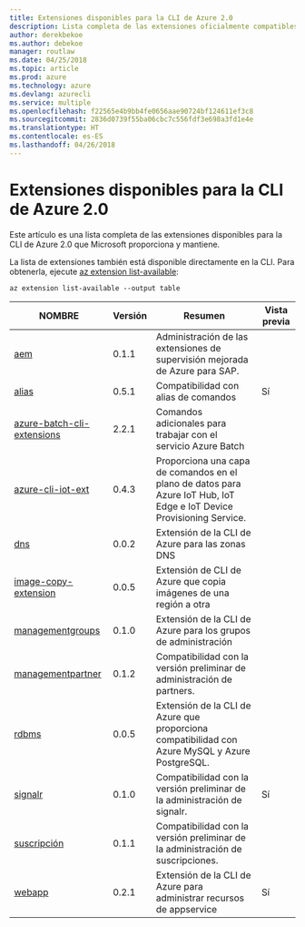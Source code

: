 ```yaml
---
title: Extensiones disponibles para la CLI de Azure 2.0
description: Lista completa de las extensiones oficialmente compatibles para la CLI de Azure 2.0.
author: derekbekoe
ms.author: debekoe
manager: routlaw
ms.date: 04/25/2018
ms.topic: article
ms.prod: azure
ms.technology: azure
ms.devlang: azurecli
ms.service: multiple
ms.openlocfilehash: f22565e4b9bb4fe0656aae90724bf124611ef3c8
ms.sourcegitcommit: 2836d0739f55ba06cbc7c556fdf3e698a3fd1e4e
ms.translationtype: HT
ms.contentlocale: es-ES
ms.lasthandoff: 04/26/2018
---
```

# <a name="available-extensions-for-the-azure-cli-20"></a>Extensiones disponibles para la CLI de Azure 2.0

Este artículo es una lista completa de las extensiones disponibles para la CLI de Azure 2.0 que Microsoft proporciona y mantiene.

La lista de extensiones también está disponible directamente en la CLI. Para obtenerla, ejecute [az extension list-available](/cli/azure/extension?view=azure-cli-latest#az-extension-list-available):

```azurecli
az extension list-available --output table
```

| NOMBRE | Versión | Resumen | Vista previa |
|------|---------|---------|---------|
| [aem](https://github.com/Azure/azure-cli-extensions) | 0.1.1 | Administración de las extensiones de supervisión mejorada de Azure para SAP. |  |
| [alias](https://github.com/Azure/azure-cli-extensions) | 0.5.1 | Compatibilidad con alias de comandos | Sí |
| [azure-batch-cli-extensions](https://github.com/Azure/azure-batch-cli-extensions) | 2.2.1 | Comandos adicionales para trabajar con el servicio Azure Batch |  |
| [azure-cli-iot-ext](https://github.com/azure/azure-iot-cli-extension) | 0.4.3 | Proporciona una capa de comandos en el plano de datos para Azure IoT Hub, IoT Edge e IoT Device Provisioning Service. |  |
| [dns](https://github.com/Azure/azure-cli-extensions) | 0.0.2 | Extensión de la CLI de Azure para las zonas DNS |  |
| [image-copy-extension](https://github.com/Azure/azure-cli-extensions) | 0.0.5 | Extensión de CLI de Azure que copia imágenes de una región a otra |  |
| [managementgroups](https://github.com/Azure/azure-cli-extensions) | 0.1.0 | Extensión de la CLI de Azure para los grupos de administración |  |
| [managementpartner](https://github.com/Azure/azure-cli-extensions) | 0.1.2 | Compatibilidad con la versión preliminar de administración de partners. |  |
| [rdbms](https://github.com/Azure/azure-cli-extensions) | 0.0.5 | Extensión de la CLI de Azure que proporciona compatibilidad con Azure MySQL y Azure PostgreSQL. |  |
| [signalr](https://github.com/Azure/azure-cli-extensions) | 0.1.0 | Compatibilidad con la versión preliminar de la administración de signalr. | Sí |
| [suscripción](https://github.com/Azure/azure-cli-extensions) | 0.1.1 | Compatibilidad con la versión preliminar de la administración de suscripciones. |  |
| [webapp](https://github.com/Azure/azure-cli-extensions) | 0.2.1 | Extensión de la CLI de Azure para administrar recursos de appservice | Sí |
